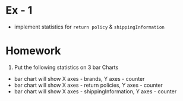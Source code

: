 # Ex - 1
- implement statistics for `return policy` &  `shippingInformation` 

# Homework
1. Put the following statistics on 3 bar Charts
- bar chart will show X axes - brands, Y axes - counter
- bar chart will show X axes - return policies, Y axes - counter
- bar chart will show X axes - shippingInformation, Y axes - counter
